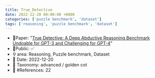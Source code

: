 ```yaml
---
title: True_Detective
date: 2022-12-20 00:00:00 +0800
categories: ['puzzle benchmark', 'dataset']
tags: ['reasoning', 'puzzle benchmark', 'dataset']
---
```


- 📙Paper: "[True Detective: A Deep Abductive Reasoning Benchmark Undoable for GPT-3 and Challenging for GPT-4](https://www.semanticscholar.org/paper/True-Detective%3A-A-Deep-Abductive-Reasoning-Undoable-Del-Fishel/256ef1f8d0ea2982cc50d3e85e5f1b4920f037fe)"
- 🔑Public: ✅
- ⚲ area: Reasoning, Puzzle benchmark, Dataset
- 📅 Date: 2022-12-20
- 🔎 Taxonomy: advanced / golden cot
- 📝 #References: 22

